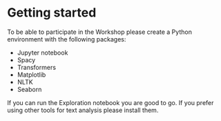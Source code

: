 # Getting started

To be able to participate in the Workshop please create a Python environment with the following packages:

- Jupyter notebook
- Spacy
- Transformers
- Matplotlib
- NLTK
- Seaborn

If you can run the Exploration notebook you are good to go. If you prefer using other tools for text analysis please install them.
